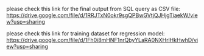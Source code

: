 please check this link for the final output from SQL query as CSV file: https://drive.google.com/file/d/1RRJTxN0okr9sgQPBwGVtjQJHjgTiaekW/view?usp=sharing

please check this link for training dataset for regression model: https://drive.google.com/file/d/1Fh0i8mHNF1nrQbyYLaRA0NXHrlHkHwhD/view?usp=sharing
